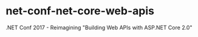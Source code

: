 # net-conf-net-core-web-apis
.NET Conf 2017 - Reimagining "Building Web APIs with ASP.NET Core 2.0"
